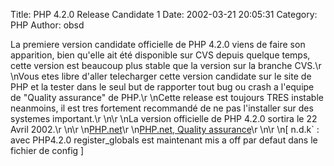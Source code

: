 Title: PHP 4.2.0 Release Candidate 1
Date: 2002-03-21 20:05:31
Category: PHP
Author: obsd

La premiere version candidate officielle de PHP 4.2.0 viens de faire son apparition, bien qu'elle ait été disponible sur CVS depuis quelque temps, cette version est beaucoup plus stable que la version sur la branche CVS.\r
\nVous etes libre d'aller telecharger cette version candidate sur le site de PHP et la tester dans le seul but de rapporter tout bug ou crash a l'equipe de "Quality assurance" de PHP.\r
\nCette release est toujours TRES instable neanmoins, il est tres fortement recommandé de ne pas l'installer sur des systemes important.\r
\n\r
\nLa version officielle de PHP 4.2.0 sortira le 22 Avril 2002.\r
\n\r
\n[PHP.net](http://www.php.net)\r
\n[PHP.net, Quality assurance](http://qa.php.net)\r
\n\r
\n[ n.d.k` : avec PHP4.2.0 register_globals est maintenant mis a off par defaut dans le fichier de config ]